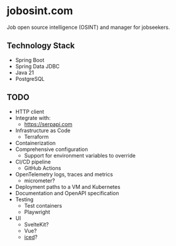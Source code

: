 # jobosint.com

Job open source intelligence (OSINT) and manager for jobseekers.

## Technology Stack

* Spring Boot
* Spring Data JDBC
* Java 21
* PostgreSQL


## TODO

* HTTP client
* Integrate with:
  * https://serpapi.com
* Infrastructure as Code
  * Terraform
* Containerization
* Comprehensive configuration
  * Support for environment variables to override
* CI/CD pipeline
  * GitHub Actions
* OpenTelemetry logs, traces and metrics
  * micrometer?
* Deployment paths to a VM and Kubernetes
* Documentation and OpenAPI specification
* Testing
  * Test containers
  * Playwright
* UI
  * SvelteKit?
  * Vue?
  * [iced](https://iced.rs/)?

